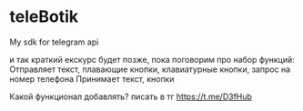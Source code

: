 # teleBotik
My sdk for telegram api

и так краткий екскурс будет позже, пока поговорим про набор функций:
Отправляет текст, плавающие кнопки, клавиатурные кнопки, запрос на номер телефона
Принимает текст, кнопки

Какой функционал добавлять? писать в тг https://t.me/D3fHub

